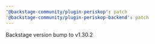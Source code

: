 ```yaml
---
'@backstage-community/plugin-periskop': patch
'@backstage-community/plugin-periskop-backend': patch
---
```


Backstage version bump to v1.30.2
